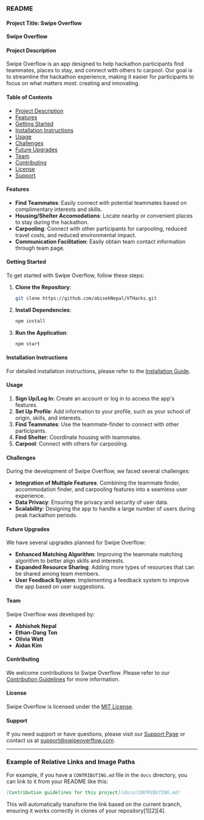 ###  README

#### Project Title: Swipe Overflow
**Swipe Overflow**

#### Project Description
Swipe Overflow is an app designed to help hackathon participants find teammates, places to stay, and connect with others to carpool. Our goal is to streamline the hackathon experience, making it easier for participants to focus on what matters most: creating and innovating.

#### Table of Contents
- [Project Description](#project-description)
- [Features](#features)
- [Getting Started](#getting-started)
- [Installation Instructions](#installation-instructions)
- [Usage](#usage)
- [Challenges](#challenges)
- [Future Upgrades](#future-upgrades)
- [Team](#team)
- [Contributing](#contributing)
- [License](#license)
- [Support](#support)

#### Features
- **Find Teammates**: Easily connect with potential teammates based on complimentary interests and skills.
- **Housing/Shelter Accomodations**: Locate nearby or convenient places to stay during the hackathon.
- **Carpooling**: Connect with other participants for carpooling, reduced travel costs, and reduced environmental impact.
- **Communication Facilitation**: Easily obtain team contact information through team page.

#### Getting Started
To get started with Swipe Overflow, follow these steps:

1. **Clone the Repository**:
   ```bash
   git clone https://github.com/abisekNepal/VTHacks.git
   ```
2. **Install Dependencies**:
   ```bash
   npm install
   ```
3. **Run the Application**:
   ```bash
   npm start
   ```

#### Installation Instructions
For detailed installation instructions, please refer to the [Installation Guide](docs/INSTALLATION.md).

#### Usage
1. **Sign Up/Log In**: Create an account or log in to access the app's features.
2. **Set Up Profile**: Add information to your profile, such as your school of origin, skills, and interests.
3. **Find Teammates**: Use the teammate-finder to connect with other participants.
4. **Find Shelter**: Coordinate housing with teammates.
5. **Carpool**: Connect with others for carpooling.

#### Challenges
During the development of Swipe Overflow, we faced several challenges:

- **Integration of Multiple Features**: Combining the teammate finder, accommodation finder, and carpooling features into a seamless user experience.
- **Data Privacy**: Ensuring the privacy and security of user data.
- **Scalability**: Designing the app to handle a large number of users during peak hackathon periods.

#### Future Upgrades
We have several upgrades planned for Swipe Overflow:

- **Enhanced Matching Algorithm**: Improving the teammate matching algorithm to better align skills and interests.
- **Expanded Resource Sharing**: Adding more types of resources that can be shared among team members.
- **User Feedback System**: Implementing a feedback system to improve the app based on user suggestions.

#### Team
Swipe Overflow was developed by:

- **Abhishek Nepal**
- **Ethan-Dang Ton**
- **Olivia Watt**
- **Aidan Kim**

#### Contributing
We welcome contributions to Swipe Overflow. Please refer to our [Contribution Guidelines](docs/CONTRIBUTING.md) for more information.

#### License
Swipe Overflow is licensed under the [MIT License](LICENSE.md).

#### Support
If you need support or have questions, please visit our [Support Page](docs/SUPPORT.md) or contact us at [support@swipeoverflow.com](mailto:support@swipeoverflow.com).

---

### Example of Relative Links and Image Paths

For example, if you have a `CONTRIBUTING.md` file in the `docs` directory, you can link to it from your README like this:

```markdown
[Contribution guidelines for this project](docs/CONTRIBUTING.md)
```

This will automatically transform the link based on the current branch, ensuring it works correctly in clones of your repository[1][2][4].
